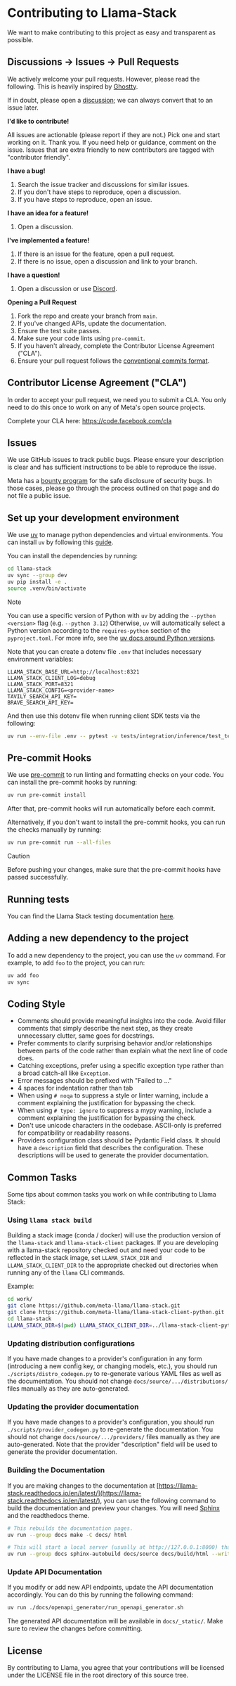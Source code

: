 # Contributing to Llama-Stack
We want to make contributing to this project as easy and transparent as
possible.

## Discussions -> Issues -> Pull Requests

We actively welcome your pull requests. However, please read the following. This is heavily inspired by [Ghostty](https://github.com/ghostty-org/ghostty/blob/main/CONTRIBUTING.md).

If in doubt, please open a [discussion](https://github.com/meta-llama/llama-stack/discussions); we can always convert that to an issue later.

**I'd like to contribute!**

All issues are actionable (please report if they are not.) Pick one and start working on it. Thank you.
If you need help or guidance, comment on the issue. Issues that are extra friendly to new contributors are tagged with "contributor friendly".

**I have a bug!**

1. Search the issue tracker and discussions for similar issues.
2. If you don't have steps to reproduce, open a discussion.
3. If you have steps to reproduce, open an issue.

**I have an idea for a feature!**

1. Open a discussion.

**I've implemented a feature!**

1. If there is an issue for the feature, open a pull request.
2. If there is no issue, open a discussion and link to your branch.

**I have a question!**

1. Open a discussion or use [Discord](https://discord.gg/llama-stack).


**Opening a Pull Request**

1. Fork the repo and create your branch from `main`.
2. If you've changed APIs, update the documentation.
3. Ensure the test suite passes.
4. Make sure your code lints using `pre-commit`.
5. If you haven't already, complete the Contributor License Agreement ("CLA").
6. Ensure your pull request follows the [conventional commits format](https://www.conventionalcommits.org/en/v1.0.0/).

## Contributor License Agreement ("CLA")
In order to accept your pull request, we need you to submit a CLA. You only need
to do this once to work on any of Meta's open source projects.

Complete your CLA here: <https://code.facebook.com/cla>

## Issues
We use GitHub issues to track public bugs. Please ensure your description is
clear and has sufficient instructions to be able to reproduce the issue.

Meta has a [bounty program](http://facebook.com/whitehat/info) for the safe
disclosure of security bugs. In those cases, please go through the process
outlined on that page and do not file a public issue.


## Set up your development environment

We use [uv](https://github.com/astral-sh/uv) to manage python dependencies and virtual environments.
You can install `uv` by following this [guide](https://docs.astral.sh/uv/getting-started/installation/).

You can install the dependencies by running:

```bash
cd llama-stack
uv sync --group dev
uv pip install -e .
source .venv/bin/activate
```

> [!NOTE]
> You can use a specific version of Python with `uv` by adding the `--python <version>` flag (e.g. `--python 3.12`)
> Otherwise, `uv` will automatically select a Python version according to the `requires-python` section of the `pyproject.toml`.
> For more info, see the [uv docs around Python versions](https://docs.astral.sh/uv/concepts/python-versions/).

Note that you can create a dotenv file `.env` that includes necessary environment variables:
```
LLAMA_STACK_BASE_URL=http://localhost:8321
LLAMA_STACK_CLIENT_LOG=debug
LLAMA_STACK_PORT=8321
LLAMA_STACK_CONFIG=<provider-name>
TAVILY_SEARCH_API_KEY=
BRAVE_SEARCH_API_KEY=
```

And then use this dotenv file when running client SDK tests via the following:
```bash
uv run --env-file .env -- pytest -v tests/integration/inference/test_text_inference.py --text-model=meta-llama/Llama-3.1-8B-Instruct
```

## Pre-commit Hooks

We use [pre-commit](https://pre-commit.com/) to run linting and formatting checks on your code. You can install the pre-commit hooks by running:

```bash
uv run pre-commit install
```

After that, pre-commit hooks will run automatically before each commit.

Alternatively, if you don't want to install the pre-commit hooks, you can run the checks manually by running:

```bash
uv run pre-commit run --all-files
```

> [!CAUTION]
> Before pushing your changes, make sure that the pre-commit hooks have passed successfully.

## Running tests

You can find the Llama Stack testing documentation [here](https://github.com/meta-llama/llama-stack/blob/main/tests/README.md).

## Adding a new dependency to the project

To add a new dependency to the project, you can use the `uv` command. For example, to add `foo` to the project, you can run:

```bash
uv add foo
uv sync
```

## Coding Style

* Comments should provide meaningful insights into the code. Avoid filler comments that simply
  describe the next step, as they create unnecessary clutter, same goes for docstrings.
* Prefer comments to clarify surprising behavior and/or relationships between parts of the code
  rather than explain what the next line of code does.
* Catching exceptions, prefer using a specific exception type rather than a broad catch-all like
  `Exception`.
* Error messages should be prefixed with "Failed to ..."
* 4 spaces for indentation rather than tab
* When using `# noqa` to suppress a style or linter warning, include a comment explaining the
  justification for bypassing the check.
* When using `# type: ignore` to suppress a mypy warning, include a comment explaining the
  justification for bypassing the check.
* Don't use unicode characters in the codebase. ASCII-only is preferred for compatibility or
  readability reasons.
* Providers configuration class should be Pydantic Field class. It should have a `description` field
  that describes the configuration. These descriptions will be used to generate the provider documentation.

## Common Tasks

Some tips about common tasks you work on while contributing to Llama Stack:

### Using `llama stack build`

Building a stack image (conda / docker) will use the production version of the `llama-stack` and `llama-stack-client` packages. If you are developing with a llama-stack repository checked out and need your code to be reflected in the stack image, set `LLAMA_STACK_DIR` and `LLAMA_STACK_CLIENT_DIR` to the appropriate checked out directories when running any of the `llama` CLI commands.

Example:
```bash
cd work/
git clone https://github.com/meta-llama/llama-stack.git
git clone https://github.com/meta-llama/llama-stack-client-python.git
cd llama-stack
LLAMA_STACK_DIR=$(pwd) LLAMA_STACK_CLIENT_DIR=../llama-stack-client-python llama stack build --template <...>
```

### Updating distribution configurations

If you have made changes to a provider's configuration in any form (introducing a new config key, or
changing models, etc.), you should run `./scripts/distro_codegen.py` to re-generate various YAML
files as well as the documentation. You should not change `docs/source/.../distributions/` files
manually as they are auto-generated.

### Updating the provider documentation

If you have made changes to a provider's configuration, you should run `./scripts/provider_codegen.py`
to re-generate the documentation. You should not change `docs/source/.../providers/` files manually
as they are auto-generated.
Note that the provider "description" field will be used to generate the provider documentation.

### Building the Documentation

If you are making changes to the documentation at [https://llama-stack.readthedocs.io/en/latest/](https://llama-stack.readthedocs.io/en/latest/), you can use the following command to build the documentation and preview your changes. You will need [Sphinx](https://www.sphinx-doc.org/en/master/) and the readthedocs theme.

```bash
# This rebuilds the documentation pages.
uv run --group docs make -C docs/ html

# This will start a local server (usually at http://127.0.0.1:8000) that automatically rebuilds and refreshes when you make changes to the documentation.
uv run --group docs sphinx-autobuild docs/source docs/build/html --write-all
```

### Update API Documentation

If you modify or add new API endpoints, update the API documentation accordingly. You can do this by running the following command:

```bash
uv run ./docs/openapi_generator/run_openapi_generator.sh
```

The generated API documentation will be available in `docs/_static/`. Make sure to review the changes before committing.

## License
By contributing to Llama, you agree that your contributions will be licensed
under the LICENSE file in the root directory of this source tree.
